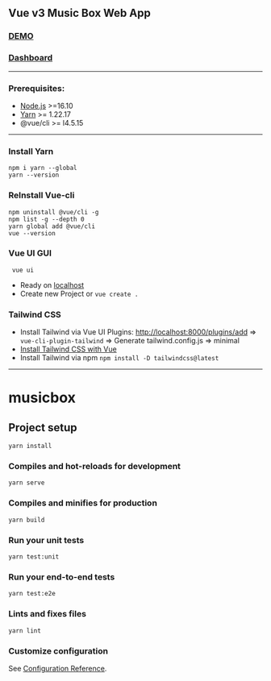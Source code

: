 Vue v3 Music Box Web App
---

### [DEMO](https://vue3-vuex-musicbox.vercel.app)

### [Dashboard](http://localhost:8000/dashboard)

------------

### Prerequisites:

* [Node.js](https://nodejs.org/) >=16.10
* [Yarn](https://classic.yarnpkg.com/lang/en/) >= 1.22.17
* @vue/cli >= l4.5.15

------------

### Install Yarn

```
npm i yarn --global
yarn --version
```

### ReInstall Vue-cli

```
npm uninstall @vue/cli -g
npm list -g --depth 0
yarn global add @vue/cli
vue --version
```

### Vue UI GUI

```
 vue ui
```

* Ready on [localhost](http://localhost:8000)
* Create new Project or `vue create .`

### Tailwind CSS

* Install Tailwind via Vue UI Plugins: [http://localhost:8000/plugins/add](http://localhost:8000/plugins/add)
  => `vue-cli-plugin-tailwind` => Generate tailwind.config.js => minimal
* [Install Tailwind CSS with Vue](https://tailwindcss.com/docs/guides/vue-3-vite)
* Install Tailwind via npm `npm install -D tailwindcss@latest `

-------------------------

# musicbox

## Project setup

```
yarn install
```

### Compiles and hot-reloads for development

```
yarn serve
```

### Compiles and minifies for production

```
yarn build
```

### Run your unit tests

```
yarn test:unit
```

### Run your end-to-end tests

```
yarn test:e2e
```

### Lints and fixes files

```
yarn lint
```

### Customize configuration

See [Configuration Reference](https://cli.vuejs.org/config/).
